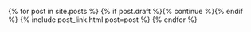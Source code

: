 <ul style="list-style-type: none;">
  {% for post in site.posts %}
    {% if post.draft %}{% continue %}{% endif %}
    {% include post_link.html post=post %}
  {% endfor %}
</ul>

